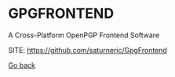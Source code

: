 # GPGFRONTEND
 
 A Cross-Platform OpenPGP Frontend Software
 
 SITE: https://github.com/saturneric/GpgFrontend

 [Go back](https://portable-linux-apps.github.io/apps.html)
